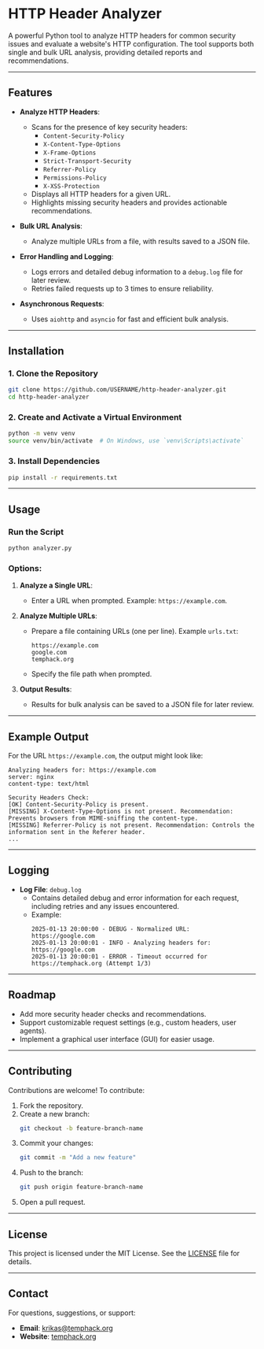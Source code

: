 # HTTP Header Analyzer

A powerful Python tool to analyze HTTP headers for common security issues and evaluate a website's HTTP configuration. The tool supports both single and bulk URL analysis, providing detailed reports and recommendations.

---

## Features

- **Analyze HTTP Headers**:
  - Scans for the presence of key security headers:
    - `Content-Security-Policy`
    - `X-Content-Type-Options`
    - `X-Frame-Options`
    - `Strict-Transport-Security`
    - `Referrer-Policy`
    - `Permissions-Policy`
    - `X-XSS-Protection`
  - Displays all HTTP headers for a given URL.
  - Highlights missing security headers and provides actionable recommendations.

- **Bulk URL Analysis**:
  - Analyze multiple URLs from a file, with results saved to a JSON file.

- **Error Handling and Logging**:
  - Logs errors and detailed debug information to a `debug.log` file for later review.
  - Retries failed requests up to 3 times to ensure reliability.

- **Asynchronous Requests**:
  - Uses `aiohttp` and `asyncio` for fast and efficient bulk analysis.

---

## Installation

### 1. Clone the Repository
```bash
git clone https://github.com/USERNAME/http-header-analyzer.git
cd http-header-analyzer
```

### 2. Create and Activate a Virtual Environment
```bash
python -m venv venv
source venv/bin/activate  # On Windows, use `venv\Scripts\activate`
```

### 3. Install Dependencies
```bash
pip install -r requirements.txt
```

---

## Usage

### Run the Script
```bash
python analyzer.py
```

### Options:
1. **Analyze a Single URL**:
   - Enter a URL when prompted. Example: `https://example.com`.

2. **Analyze Multiple URLs**:
   - Prepare a file containing URLs (one per line). Example `urls.txt`:
     ```
     https://example.com
     google.com
     temphack.org
     ```
   - Specify the file path when prompted.

3. **Output Results**:
   - Results for bulk analysis can be saved to a JSON file for later review.

---

## Example Output

For the URL `https://example.com`, the output might look like:

```plaintext
Analyzing headers for: https://example.com
server: nginx
content-type: text/html

Security Headers Check:
[OK] Content-Security-Policy is present.
[MISSING] X-Content-Type-Options is not present. Recommendation: Prevents browsers from MIME-sniffing the content-type.
[MISSING] Referrer-Policy is not present. Recommendation: Controls the information sent in the Referer header.
...
```

---

## Logging

- **Log File**: `debug.log`
  - Contains detailed debug and error information for each request, including retries and any issues encountered.
  - Example:
    ```
    2025-01-13 20:00:00 - DEBUG - Normalized URL: https://google.com
    2025-01-13 20:00:01 - INFO - Analyzing headers for: https://google.com
    2025-01-13 20:00:01 - ERROR - Timeout occurred for https://temphack.org (Attempt 1/3)
    ```

---

## Roadmap

- Add more security header checks and recommendations.
- Support customizable request settings (e.g., custom headers, user agents).
- Implement a graphical user interface (GUI) for easier usage.

---

## Contributing

Contributions are welcome! To contribute:

1. Fork the repository.
2. Create a new branch:
   ```bash
   git checkout -b feature-branch-name
   ```
3. Commit your changes:
   ```bash
   git commit -m "Add a new feature"
   ```
4. Push to the branch:
   ```bash
   git push origin feature-branch-name
   ```
5. Open a pull request.

---

## License

This project is licensed under the MIT License. See the [LICENSE](LICENSE) file for details.

---

## Contact

For questions, suggestions, or support:
- **Email**: [krikas@temphack.org](mailto:krikas@temphack.org)
- **Website**: [temphack.org](https://temphack.org)
